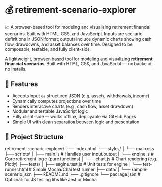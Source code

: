 # 💰 retirement-scenario-explorer

📈 A browser-based tool for modeling and visualizing retirement financial scenarios. Built with HTML, CSS, and JavaScript. Inputs are scenario definitions in JSON format; outputs include dynamic charts showing cash flow, drawdowns, and asset balances over time. Designed to be composable, testable, and fully client-side.

A lightweight, browser-based tool for modeling and visualizing **retirement financial scenarios**. Built with HTML, CSS, and JavaScript — no backend, no installs.

## 🌟 Features

- Accepts input as structured JSON (e.g. assets, withdrawals, income)
- Dynamically computes projections over time
- Renders interactive charts (e.g., cash flow, asset drawdown)
- Modular and testable JavaScript logic
- Fully client-side — works offline, deployable via GitHub Pages
- Simple UI with clean separation between logic and presentation

## 📁 Project Structure

retirement-scenario-explorer/
├── index.html
├── styles/
│   └── main.css
├── scripts/
│   ├── main.js            # Handles user input/output
│   ├── engine.js          # Core retirement logic (pure functions)
│   └── chart.js           # Chart rendering (e.g. Plotly)
├── tests/
│   ├── engine.test.js     # Unit tests for engine
│   └── test-runner.html   # Simple Mocha/Chai test runner
├── data/
│   └── sample-scenario.json
├── README.md
├── .gitignore
└── package.json           # Optional: for JS testing libs like Jest or Mocha
